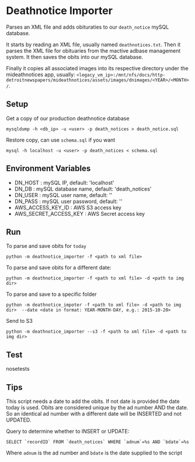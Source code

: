 Deathnotice Importer
====================

Parses an XML file and adds obituraties to our `death_notice` mySQL database.

It starts by reading an XML file, usually named `deathnotices.txt`.
Then it parses the XML file for obituaries from the mactive adbase management
system.  It then saves the obits into our mySQL database.

Finally it copies all associated images into its respective directory under
the mideathnotices app, usually:
    `<legacy_vm_ip>:/mnt/nfs/docs/http-detroitnewspapers/mideathnotices/assets/images/dnimages/<YEAR>/<MONTH>/`.


Setup
-----

Get a copy of our production deathnotice database

```
mysqldump -h <db_ip> -u <user> -p death_notices > death_notice.sql
```

Restore copy, can use `schema.sql` if you want

```
mysql -h localhost -u <user> -p death_notices < schema.sql
```

Environment Variables
---------------------

* DN\_HOST : mySQL IP, default: 'localhost'
* DN\_DB : mySQL database name, default: 'death\_notices'
* DN\_USER : mySQL user name, default: ''
* DN\_PASS : mySQL user password, default: ''
* AWS\_ACCESS\_KEY\_ID : AWS S3 access key
* AWS\_SECRET\_ACCESS\_KEY : AWS Secret access key

Run
---

To parse and save obits for `today`

```
python -m deathnotice_importer -f <path to xml file>
```

To parse and save obits for a different date:

```
python -m deathnotice_importer -f <path to xml file> -d <path to img dir>
```

To parse and save to a specific folder

```
python -m deathnotice_impoter -f <path to xml file> -d <path to img dir>  --date <date in format: YEAR-MONTH-DAY, e.g.: 2015-10-20>
```

Send to S3

```
python -m deathnotice_importer --s3 -f <path to xml file> -d <path to img dir>
```

Test
---
nosetests

Tips
----

This script needs a date to add the obits.  If not date is provided the date today
is used.  Obits are considered unique by the ad number AND the date.  So an identical
ad number with a different date will be INSERTED and not UPDATED.

Query to determine whether to INSERT or UPDATE:

```
SELECT `recordID` FROM `death_notices` WHERE `adnum`=%s AND `bdate`=%s
```

Where `adnum` is the ad number and `bdate` is the date supplied to the script
